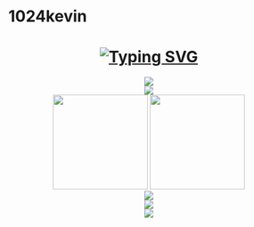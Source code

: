 ﻿# 1024kevin

<h1 align="center"><a href="https://git.io/typing-svg"><img src="https://readme-typing-svg.herokuapp.com?font=Fira+Code&pause=1000&color=19ACF7&center=true&width=435&lines=%E6%B8%B8%E9%BE%99%E5%BD%93%E5%BD%92%E6%B5%B7%EF%BC%8C%E6%B5%B7%E4%B8%8D%E8%BF%8E%E6%88%91%E8%87%AA%E6%9D%A5%E4%B9%9F" alt="Typing SVG" /></a></h1>

<div align="center" ><img order-radius="100px" src="https://z3.ax1x.com/2021/11/03/IAlUg0.gif"></div>

<div align="center"><img src="https://metrics.lecoq.io/1024kevin?template=classic&isocalendar=1&languages=1&base=header%2C%20activity%2C%20community%2C%20repositories%2C%20metadata&base.indepth=false&base.hireable=false&base.skip=false&isocalendar=false&isocalendar.duration=half-year&languages=false&languages.limit=8&languages.threshold=0%25&languages.other=false&languages.colors=github&languages.sections=most-used&languages.indepth=false&languages.analysis.timeout=15&languages.categories=markup%2C%20programming&languages.recent.categories=markup%2C%20programming&languages.recent.load=300&languages.recent.days=14&config.timezone=Etc%2FGMT-8"</div>
    



   <div align="center">
<span>  </span>
<img height="170px" src="https://github-readme-stats.vercel.app/api?username=1024kevin" /><span>  </span><img height="170px" src="https://github-readme-stats.vercel.app/api/top-langs/?username=1024kevin&layout=compact&langs_count=8" />
<span>  </span>
</div>

<div align="center">
    <img  src="https://github-readme-streak-stats.herokuapp.com/?user=1024kevin" />
</div>
    
<div align="center">
    <img src="https://activity-graph.herokuapp.com/graph?username=1024kevin&theme=minimal" />
</div>

<div align="center"><img src="https://cdn.jsdelivr.net/gh/1024kevin/1024kevin/assets/github-contribution-grid-snake.svg" /></div>
